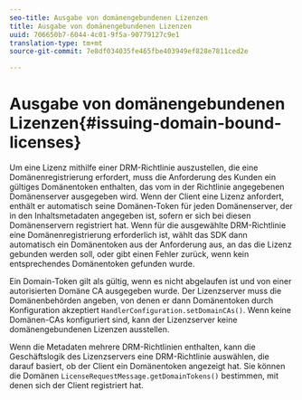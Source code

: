 ```yaml
---
seo-title: Ausgabe von domänengebundenen Lizenzen
title: Ausgabe von domänengebundenen Lizenzen
uuid: 706650b7-6044-4c01-9f5a-90779127c9e1
translation-type: tm+mt
source-git-commit: 7e8df034035fe465fbe403949ef828e7811ced2e

---
```



# Ausgabe von domänengebundenen Lizenzen{#issuing-domain-bound-licenses}

Um eine Lizenz mithilfe einer DRM-Richtlinie auszustellen, die eine Domänenregistrierung erfordert, muss die Anforderung des Kunden ein gültiges Domänentoken enthalten, das vom in der Richtlinie angegebenen Domänenserver ausgegeben wird. Wenn der Client eine Lizenz anfordert, enthält er automatisch seine Domänen-Token für jeden Domänenserver, der in den Inhaltsmetadaten angegeben ist, sofern er sich bei diesen Domänenservern registriert hat. Wenn für die ausgewählte DRM-Richtlinie eine Domänenregistrierung erforderlich ist, wählt das SDK dann automatisch ein Domänentoken aus der Anforderung aus, an das die Lizenz gebunden werden soll, oder gibt einen Fehler zurück, wenn kein entsprechendes Domänentoken gefunden wurde.

Ein Domain-Token gilt als gültig, wenn es nicht abgelaufen ist und von einer autorisierten Domäne CA ausgegeben wurde. Der Lizenzserver muss die Domänenbehörden angeben, von denen er dann Domänentoken durch Konfiguration akzeptiert `HandlerConfiguration.setDomainCAs()`. Wenn keine Domänen-CAs konfiguriert sind, kann der Lizenzserver keine domänengebundenen Lizenzen ausstellen.

Wenn die Metadaten mehrere DRM-Richtlinien enthalten, kann die Geschäftslogik des Lizenzservers eine DRM-Richtlinie auswählen, die darauf basiert, ob der Client ein Domänentoken angezeigt hat. Sie können die Domänen `LicenseRequestMessage.getDomainTokens()` bestimmen, mit denen sich der Client registriert hat.
